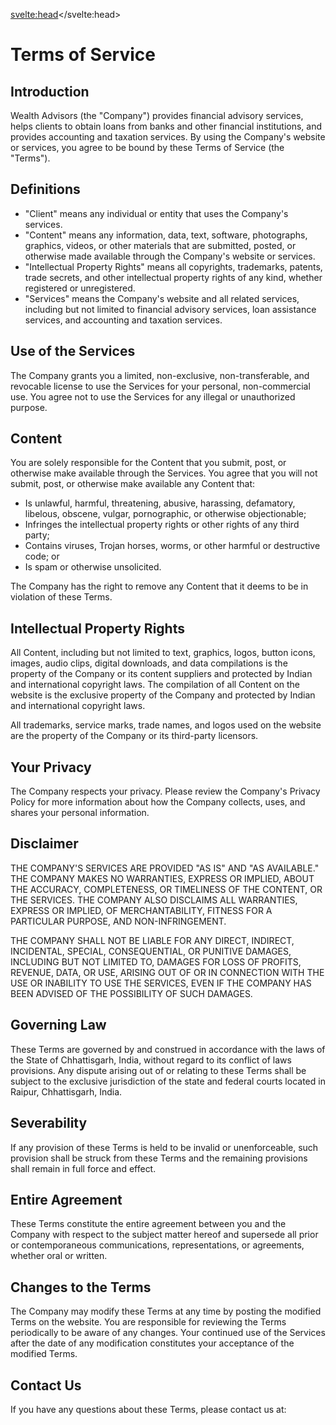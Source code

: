 <script lang="ts">
	import Contact from '$lib/Contact.svelte';
</script>

<svelte:head><title>Terms of Service</title></svelte:head>

# Terms of Service

## Introduction

Wealth Advisors (the "Company") provides financial advisory services, helps clients to obtain loans from banks and other financial institutions, and provides accounting and taxation services. By using the Company's website or services, you agree to be bound by these Terms of Service (the "Terms").

## Definitions

* "Client" means any individual or entity that uses the Company's services.
* "Content" means any information, data, text, software, photographs, graphics, videos, or other materials that are submitted, posted, or otherwise made available through the Company's website or services.
* "Intellectual Property Rights" means all copyrights, trademarks, patents, trade secrets, and other intellectual property rights of any kind, whether registered or unregistered.
* "Services" means the Company's website and all related services, including but not limited to financial advisory services, loan assistance services, and accounting and taxation services.

## Use of the Services

The Company grants you a limited, non-exclusive, non-transferable, and revocable license to use the Services for your personal, non-commercial use. You agree not to use the Services for any illegal or unauthorized purpose.

## Content

You are solely responsible for the Content that you submit, post, or otherwise make available through the Services. You agree that you will not submit, post, or otherwise make available any Content that:

* Is unlawful, harmful, threatening, abusive, harassing, defamatory, libelous, obscene, vulgar, pornographic, or otherwise objectionable;
* Infringes the intellectual property rights or other rights of any third party;
* Contains viruses, Trojan horses, worms, or other harmful or destructive code; or
* Is spam or otherwise unsolicited.

The Company has the right to remove any Content that it deems to be in violation of these Terms.

## Intellectual Property Rights

All Content, including but not limited to text, graphics, logos, button icons, images, audio clips, digital downloads, and data compilations is the property of the Company or its content suppliers and protected by Indian and international copyright laws. The compilation of all Content on the website is the exclusive property of the Company and protected by Indian and international copyright laws.

All trademarks, service marks, trade names, and logos used on the website are the property of the Company or its third-party licensors.

## Your Privacy

The Company respects your privacy. Please review the Company's Privacy Policy for more information about how the Company collects, uses, and shares your personal information.

## Disclaimer

THE COMPANY'S SERVICES ARE PROVIDED "AS IS" AND "AS AVAILABLE." THE COMPANY MAKES NO WARRANTIES, EXPRESS OR IMPLIED, ABOUT THE ACCURACY, COMPLETENESS, OR TIMELINESS OF THE CONTENT, OR THE SERVICES. THE COMPANY ALSO DISCLAIMS ALL WARRANTIES, EXPRESS OR IMPLIED, OF MERCHANTABILITY, FITNESS FOR A PARTICULAR PURPOSE, AND NON-INFRINGEMENT.

THE COMPANY SHALL NOT BE LIABLE FOR ANY DIRECT, INDIRECT, INCIDENTAL, SPECIAL, CONSEQUENTIAL, OR PUNITIVE DAMAGES, INCLUDING BUT NOT LIMITED TO, DAMAGES FOR LOSS OF PROFITS, REVENUE, DATA, OR USE, ARISING OUT OF OR IN CONNECTION WITH THE USE OR INABILITY TO USE THE SERVICES, EVEN IF THE COMPANY HAS BEEN ADVISED OF THE POSSIBILITY OF SUCH DAMAGES.

## Governing Law

These Terms are governed by and construed in accordance with the laws of the State of Chhattisgarh, India, without regard to its conflict of laws provisions. Any dispute arising out of or relating to these Terms shall be subject to the exclusive jurisdiction of the state and federal courts located in Raipur, Chhattisgarh, India.

## Severability

If any provision of these Terms is held to be invalid or unenforceable, such provision shall be struck from these Terms and the remaining provisions shall remain in full force and effect.

## Entire Agreement

These Terms constitute the entire agreement between you and the Company with respect to the subject matter hereof and supersede all prior or contemporaneous communications, representations, or agreements, whether oral or written.

## Changes to the Terms

The Company may modify these Terms at any time by posting the modified Terms on the website. You are responsible for reviewing the Terms periodically to be aware of any changes. Your continued use of the Services after the date of any modification constitutes your acceptance of the modified Terms.

## Contact Us

If you have any questions about these Terms, please contact us at:

<Contact />